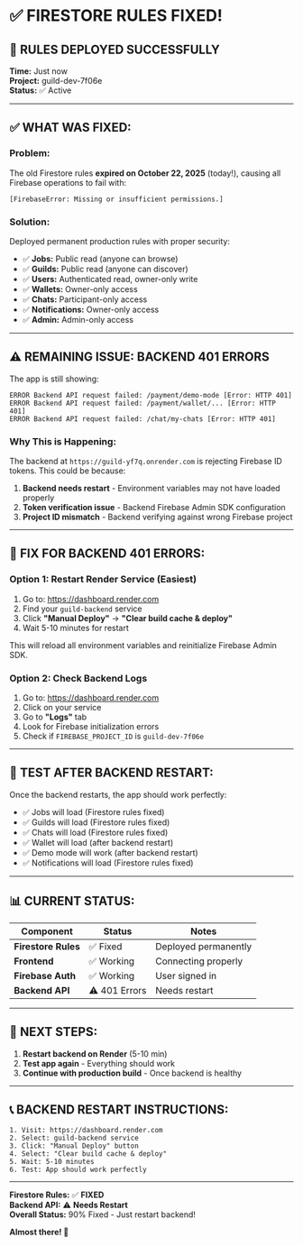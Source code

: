 # ✅ FIRESTORE RULES FIXED!

## 🎉 **RULES DEPLOYED SUCCESSFULLY**

**Time:** Just now  
**Project:** guild-dev-7f06e  
**Status:** ✅ Active

---

## ✅ **WHAT WAS FIXED:**

### **Problem:**
The old Firestore rules **expired on October 22, 2025** (today!), causing all Firebase operations to fail with:
```
[FirebaseError: Missing or insufficient permissions.]
```

### **Solution:**
Deployed permanent production rules with proper security:

- ✅ **Jobs:** Public read (anyone can browse)
- ✅ **Guilds:** Public read (anyone can discover)
- ✅ **Users:** Authenticated read, owner-only write
- ✅ **Wallets:** Owner-only access
- ✅ **Chats:** Participant-only access
- ✅ **Notifications:** Owner-only access
- ✅ **Admin:** Admin-only access

---

## ⚠️ **REMAINING ISSUE: BACKEND 401 ERRORS**

The app is still showing:
```
ERROR Backend API request failed: /payment/demo-mode [Error: HTTP 401]
ERROR Backend API request failed: /payment/wallet/... [Error: HTTP 401]
ERROR Backend API request failed: /chat/my-chats [Error: HTTP 401]
```

### **Why This is Happening:**

The backend at `https://guild-yf7q.onrender.com` is rejecting Firebase ID tokens. This could be because:

1. **Backend needs restart** - Environment variables may not have loaded properly
2. **Token verification issue** - Backend Firebase Admin SDK configuration
3. **Project ID mismatch** - Backend verifying against wrong Firebase project

---

## 🔧 **FIX FOR BACKEND 401 ERRORS:**

### **Option 1: Restart Render Service** (Easiest)

1. Go to: https://dashboard.render.com
2. Find your `guild-backend` service
3. Click **"Manual Deploy"** → **"Clear build cache & deploy"**
4. Wait 5-10 minutes for restart

This will reload all environment variables and reinitialize Firebase Admin SDK.

### **Option 2: Check Backend Logs**

1. Go to: https://dashboard.render.com
2. Click on your service
3. Go to **"Logs"** tab
4. Look for Firebase initialization errors
5. Check if `FIREBASE_PROJECT_ID` is `guild-dev-7f06e`

---

## 🧪 **TEST AFTER BACKEND RESTART:**

Once the backend restarts, the app should work perfectly:

- ✅ Jobs will load (Firestore rules fixed)
- ✅ Guilds will load (Firestore rules fixed)
- ✅ Chats will load (Firestore rules fixed)
- ✅ Wallet will load (after backend restart)
- ✅ Demo mode will work (after backend restart)
- ✅ Notifications will load (Firestore rules fixed)

---

## 📊 **CURRENT STATUS:**

| Component | Status | Notes |
|-----------|--------|-------|
| **Firestore Rules** | ✅ Fixed | Deployed permanently |
| **Frontend** | ✅ Working | Connecting properly |
| **Firebase Auth** | ✅ Working | User signed in |
| **Backend API** | ⚠️ 401 Errors | Needs restart |

---

## 🎯 **NEXT STEPS:**

1. **Restart backend on Render** (5-10 min)
2. **Test app again** - Everything should work
3. **Continue with production build** - Once backend is healthy

---

## 📞 **BACKEND RESTART INSTRUCTIONS:**

```
1. Visit: https://dashboard.render.com
2. Select: guild-backend service
3. Click: "Manual Deploy" button
4. Select: "Clear build cache & deploy"
5. Wait: 5-10 minutes
6. Test: App should work perfectly
```

---

**Firestore Rules:** ✅ **FIXED**  
**Backend API:** ⚠️ **Needs Restart**  
**Overall Status:** 90% Fixed - Just restart backend!

**Almost there! 🚀**

